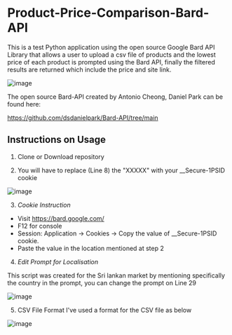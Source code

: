 # Product-Price-Comparison-Bard-API

This is a test Python application using the open source Google Bard API Library that allows a user to upload a csv file of products and the lowest price of each product is prompted using the Bard API, finally the filtered results are returned which include the price and site link.

![image](https://github.com/zainmz/Product-Price-Comparison-Bard-API/assets/7949768/41329189-add6-48fb-8dab-1ffe2207dc8c)


The open source Bard-API created by  Antonio Cheong, Daniel Park can be found here:

https://github.com/dsdanielpark/Bard-API/tree/main

## Instructions on Usage ##
1) Clone or Download repository

2) You will have to replace (Line 8) the "XXXXX" with your __Secure-1PSID cookie

![image](https://github.com/zainmz/Product-Price-Comparison-Bard-API/assets/7949768/109a7eeb-8997-4a80-b05d-8ab9bc2aaa3e)

3) *Cookie Instruction*

  - Visit https://bard.google.com/
  - F12 for console
  - Session: Application → Cookies → Copy the value of __Secure-1PSID cookie.
  - Paste the value in the location mentioned at step 2

4) *Edit Prompt for Localisation*

This script was created for the Sri lankan market by mentioning specifically the country in the prompt, you can change the prompt on Line 29

![image](https://github.com/zainmz/Product-Price-Comparison-Bard-API/assets/7949768/e8b98feb-40ca-4a6b-bcbd-917882add717)

5) CSV File Format
I've used a format for the CSV file as below

![image](https://github.com/zainmz/Product-Price-Comparison-Bard-API/assets/7949768/93ccc527-b124-4bc5-badc-c08b756f52e1)


